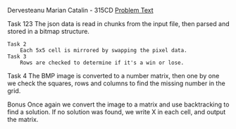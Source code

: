 Dervesteanu Marian Catalin - 315CD
[Problem Text](https://ocw.cs.pub.ro/courses/programare/teme_2020/tema3_2020_cbd)

Task 123
	The json data is read in chunks from the input file, then parsed and 
	stored in a bitmap structure.
	
	Task 2
		Each 5x5 cell is mirrored by swapping the pixel data. 
	Task 3
		Rows are checked to determine if it's a win or lose. 
		
Task 4
	The BMP image is converted to a number matrix, then one by one we 
	check the squares, rows and columns to find the missing number in 
	the grid. 
	
Bonus
	Once again we convert the image to a matrix and use backtracking to 
	find a solution. If no solution was found, we write X in each cell, 
	and output the matrix.
